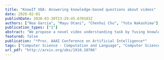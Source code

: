 ```yaml
---
title: "KnowIT VQA: Answering knowledge-based questions about videos"
date: 2020-02-01
publishDate: 2020-03-30T23:29:45.670103Z
authors: ["Noa Garcia", "Mayu Otani", "Chenhui Chu", "Yuta Nakashima"]
publication_types: ["1"]
abstract: "We propose a novel video understanding task by fusing knowledge-based and video question answering. First, we introduce KnowIT VQA, a video dataset with 24,282 human-generated question-answer pairs about a popular sitcom. The dataset combines visual, textual and temporal coherence reasoning together with knowledge-based questions, which need of the experience obtained from the viewing of the series to be answered. Second, we propose a video understanding model by combining the visual and textual video content with specific knowledge about the show. Our main findings are: (i) the incorporation of knowledge produces outstanding improvements for VQA in video, and (ii) the performance on KnowIT VQA still lags well behind human accuracy, indicating its usefulness for studying current video modelling limitations."
featured: false
publication: "*Proc. AAAI Conference on Artificial Intelligence*"
tags: ["Computer Science - Computation and Language", "Computer Science - Computer Vision and Pattern Recognition"]
url_pdf: "http://arxiv.org/abs/1910.10706"
---
```


